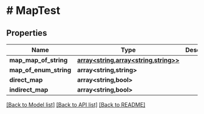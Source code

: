 # # MapTest

## Properties

Name | Type | Description | Notes
------------ | ------------- | ------------- | -------------
**map_map_of_string** | [**array<string,array<string,string>>**](array.md) |  | [optional]
**map_of_enum_string** | **array<string,string>** |  | [optional]
**direct_map** | **array<string,bool>** |  | [optional]
**indirect_map** | **array<string,bool>** |  | [optional]

[[Back to Model list]](../../README.md#models) [[Back to API list]](../../README.md#endpoints) [[Back to README]](../../README.md)
